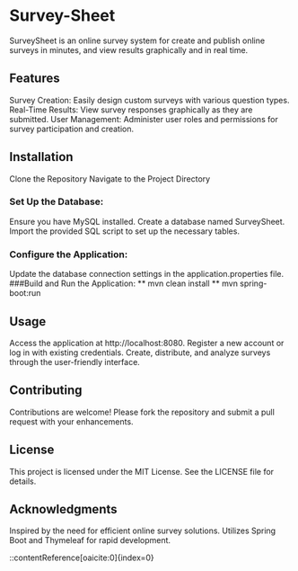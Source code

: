 Survey-Sheet
====================

SurveySheet is an online survey system for create and publish online surveys in minutes, and view results graphically and in real time. 

## Features
Survey Creation: Easily design custom surveys with various question types.
Real-Time Results: View survey responses graphically as they are submitted.
User Management: Administer user roles and permissions for survey participation and creation.

## Installation
Clone the Repository
Navigate to the Project Directory
### Set Up the Database:
Ensure you have MySQL installed.
Create a database named SurveySheet.
Import the provided SQL script to set up the necessary tables.
### Configure the Application:
Update the database connection settings in the application.properties file.
###Build and Run the Application:
** mvn clean install **
mvn spring-boot:run

## Usage
Access the application at http://localhost:8080.
Register a new account or log in with existing credentials.
Create, distribute, and analyze surveys through the user-friendly interface.

## Contributing
Contributions are welcome! Please fork the repository and submit a pull request with your enhancements.

## License
This project is licensed under the MIT License. See the LICENSE file for details.

## Acknowledgments
Inspired by the need for efficient online survey solutions.
Utilizes Spring Boot and Thymeleaf for rapid development.

::contentReference[oaicite:0]{index=0}
